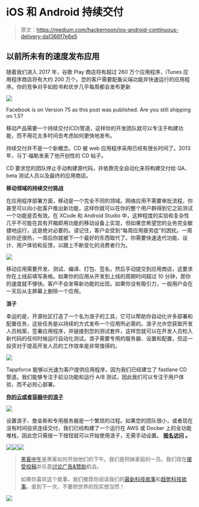 # iOS 和 Android 持续交付

> 原文：<https://medium.com/hackernoon/ios-android-continuous-delivery-da1366f7e6e5>

## 以前所未有的速度发布应用

随着我们进入 2017 年，谷歌 Play 商店将有超过 260 万个应用程序，iTunes 应用程序商店将有大约 200 万个。您的客户需要配备尖端功能并快速运行的应用程序。你的竞争对手如脸书和优步几乎每周都会发布更新

![](img/08417c6986d926363eeab7d7484efe2d.png)

Facebook is on Version 75 as this post was published. Are you still shipping on 1.5?

移动产品需要一个持续交付(CD)管道，这样你的开发团队就可以专注于构建功能，而不用花太多时间去考虑如何更快地发布。

持续交付并不是一个新概念。CD 被 web 应用程序采用已经有很长时间了。2013 年，马丁·福勒发表了他开创性的 CD 帖子。

CD 要求您的团队停止手动构建源代码，并依靠完全自动化来将构建交付给 QA、beta 测试人员以及最终的应用商店。

**移动领域的持续交付挑战**

在应用程序部署方面，移动是一个完全不同的领域。网络应用不需要审批流程，你甚至可以向小批客户推出新功能，这样你就可以在你的整个用户群得到它之前测试一个功能是否有效。在 XCode 和 Android Studio 中，这种程度的实验和复杂性几乎不可能在具有开箱即用功能的移动设备上实现，但如果您希望您的业务完全敏捷地运行，这是绝对必要的。请记住，客户会受到“每周应用疲劳症”的困扰。一周前你还很热，一周后你就被下一个最好的东西取代了。你需要快速迭代功能、设计、用户体验和反馈，以跟上不断变化的消费者行为。

![](img/2e0f45fee41bc24fd2ae692e9f8971c0.png)

移动应用需要开发、测试、编译、打包、签名，然后手动提交到应用商店，这要求你在上线前填写表格。如果你的应用从开发到上线的周期时间超过 10 分钟，那你的速度就不够快。客户不会坐等新功能的出现。如果你没有吸引力，一般用户会在一天后从主屏幕上删除一个应用。

**浪子**

幸运的是，开源社区打造了一个名为浪子的工具，它可以帮助你自动化许多部署和配置任务，这些任务是以持续的方式发布一个应用所必需的。浪子允许您获取开发人员档案，签署应用程序，并链接到您的测试套件，这样您就可以在开发人员检入新代码的任何时候运行自动化测试。浪子需要专用的服务器、设置和配置，但这一投资对于提高开发人员的工作效率是非常值得的。

![](img/f102d9c94ed8266cff2b45c31977c9e6.png)

Tappforce 能够以光速为客户提供应用程序，因为我们已经建立了 fastlane CD 管道。我们能够专注于前沿功能和运行 A/B 测试，因此我们可以专注于用户体验，而不必担心部署。

[**你的云或者容器中的浪子**](https://www.tappforce.com/contact)

![](img/13d1ca99d78cf540bf7fd5a07914e039.png)

设置浪子、詹金斯和专用服务器是一个繁琐的过程。如果您的团队很小，或者现在没有时间投资连续交付，我们已经构建了一个运行在 AWS 或 Docker 上的全功能堆栈，因此您只需按一下按钮就可以开始使用浪子，无需手动设置。 [**报名访问**](https://www.tappforce.com/contact) **。**

[![](img/50ef4044ecd4e250b5d50f368b775d38.png)](http://bit.ly/HackernoonFB)[![](img/979d9a46439d5aebbdcdca574e21dc81.png)](https://goo.gl/k7XYbx)[![](img/2930ba6bd2c12218fdbbf7e02c8746ff.png)](https://goo.gl/4ofytp)

> [黑客中午](http://bit.ly/Hackernoon)是黑客如何开始他们的下午。我们是阿妹家庭的一员。我们现在[接受投稿](http://bit.ly/hackernoonsubmission)并乐意[讨论广告&赞助](mailto:partners@amipublications.com)机会。
> 
> 如果你喜欢这个故事，我们推荐你阅读我们的[最新科技故事](http://bit.ly/hackernoonlatestt)和[趋势科技故事](https://hackernoon.com/trending)。直到下一次，不要把世界的现实想当然！

![](img/be0ca55ba73a573dce11effb2ee80d56.png)